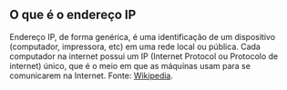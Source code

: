 ## O que é o endereço IP

Endereço IP, de forma genérica, é uma identificação de um dispositivo (computador, impressora, etc) em uma rede local ou pública. Cada computador na internet possui um IP (Internet Protocol ou Protocolo de internet) único, que é o meio em que as máquinas usam para se comunicarem na Internet. Fonte: [Wikipedia](https://pt.wikipedia.org/wiki/Endereço_IP).
